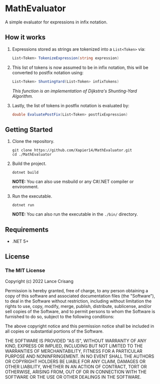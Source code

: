 ﻿# MathEvaluator
A simple evaluator for expressions in infix notation.
## How it works
1. Expressions stored as strings are tokenized into a `List<Token>` via:
    ```csharp
    List<Token> TokenizeExpression(string expression)
    ```

1. This list of tokens is now assumed to be in infix notation, this will be converted to postfix notation using:
    ```csharp
    List<Token> ShuntingYard(List<Token> infixTokens)
    ```
    *This function is an implementation of Dijkstra's Shunting-Yard Algorithm.*

1. Lastly, the list of tokens in postfix notation is evaluated by:
    ```csharp
    double EvaluatePostFix(List<Token> postfixExpression)
    ```

## Getting Started
1. Clone the repository.
    ```shell
    git clone https://github.com/Xapier14/MathEvaluator.git
    cd ./MathEvaluator
    ```

1. Build the project.
    ```shell
    dotnet build
    ```
    **NOTE:** You can also use msbuild or any C#/.NET compiler or environment.

1. Run the executable.
    ```shell
    dotnet run
    ```
    **NOTE:** You can also run the executable in the `./bin/` directory.

## Requirements
* .NET 5+

## License
### The MIT License

Copyright (c) 2022 Lance Crisang

Permission is hereby granted, free of charge, to any person obtaining a copy of this software and associated documentation files (the "Software"), to deal in the Software without restriction, including without limitation the rights to use, copy, modify, merge, publish, distribute, sublicense, and/or sell copies of the Software, and to permit persons to whom the Software is furnished to do so, subject to the following conditions:

The above copyright notice and this permission notice shall be included in all copies or substantial portions of the Software.

THE SOFTWARE IS PROVIDED "AS IS", WITHOUT WARRANTY OF ANY KIND, EXPRESS OR IMPLIED, INCLUDING BUT NOT LIMITED TO THE WARRANTIES OF MERCHANTABILITY, FITNESS FOR A PARTICULAR PURPOSE AND NONINFRINGEMENT. IN NO EVENT SHALL THE AUTHORS OR COPYRIGHT HOLDERS BE LIABLE FOR ANY CLAIM, DAMAGES OR OTHER LIABILITY, WHETHER IN AN ACTION OF CONTRACT, TORT OR OTHERWISE, ARISING FROM, OUT OF OR IN CONNECTION WITH THE SOFTWARE OR THE USE OR OTHER DEALINGS IN THE SOFTWARE.